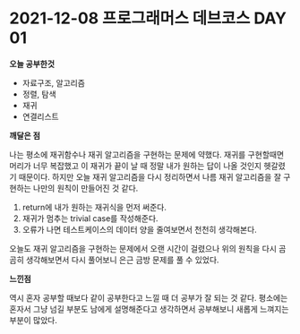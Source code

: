 # 2021-12-08 프로그래머스 데브코스 DAY 01

**오늘 공부한것**

-   자료구조, 알고리즘
-   정렬, 탐색
-   재귀
-   연결리스트

**깨달은 점**

나는 평소에 재귀함수나 재귀 알고리즘을 구현하는 문제에 약했다. 재귀를 구현할때면 머리가 너무 복잡했고 이 재귀가 끝이 날 때 정말 내가 원하는 답이 나올 것인지 헷갈렸기 때문이다. 하지만 오늘 재귀 알고리즘을 다시 정리하면서 나름 재귀 알고리즘을 잘 구현하는 나만의 원칙이 만들어진 것 같다.

1.  return에 내가 원하는 재귀식을 먼저 써준다.
2.  재귀가 멈추는 trivial case를 작성해준다.
3.  오류가 나면 테스트케이스의 데이터 양을 줄여보면서 천천히 생각해본다.

오늘도 재귀 알고리즘을 구현하는 문제에서 오랜 시간이 걸렸으나 위의 원칙을 다시 곰곰히 생각해보면서 다시 풀어보니 은근 금방 문제를 풀 수 있었다.

**느낀점**

역시 혼자 공부할 때보다 같이 공부한다고 느낄 때 더 공부가 잘 되는 것 같다. 평소에는 혼자서 그냥 넘길 부분도 남에게 설명해준다고 생각하면서 공부해보니 새롭게 느껴지는 부분이 많았다.
